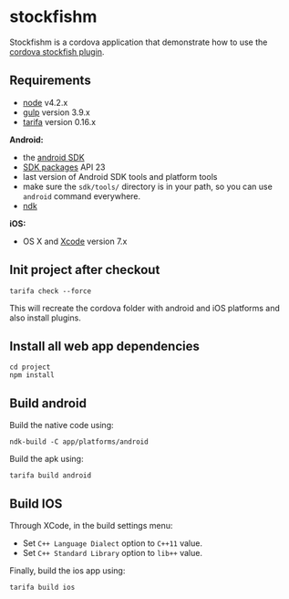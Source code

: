 # stockfishm

Stockfishm is a cordova application that demonstrate how to use the [cordova stockfish plugin](https://github.com/veloce/cordova-plugin-stockfish).

## Requirements

* [node](http://nodejs.org) v4.2.x
* [gulp](http://gulpjs.com/) version 3.9.x
* [tarifa](http://tarifa.tools) version 0.16.x

**Android:**

* the [android SDK](http://developer.android.com/sdk/index.html)
* [SDK packages](http://developer.android.com/sdk/installing/adding-packages.html) API 23
* last version of Android SDK tools and platform tools
* make sure the `sdk/tools/` directory is in your path, so you can use `android`
  command everywhere.
* [ndk](http://developer.android.com/tools/sdk/ndk/index.html)

**iOS:**

* OS X and [Xcode](https://developer.apple.com/xcode/download/) version 7.x

## Init project after checkout

```
tarifa check --force
```

This will recreate the cordova folder with android and iOS platforms and also
install plugins.

## Install all web app dependencies

```
cd project
npm install
```

## Build android

Build the native code using:

```
ndk-build -C app/platforms/android
```

Build the apk using:

```
tarifa build android
```

## Build IOS

Through XCode, in the build settings menu:
  * Set `C++ Language Dialect` option to `C++11` value.
  * Set `C++ Standard Library` option to `lib++` value.

Finally, build the ios app using:

```
tarifa build ios
```
